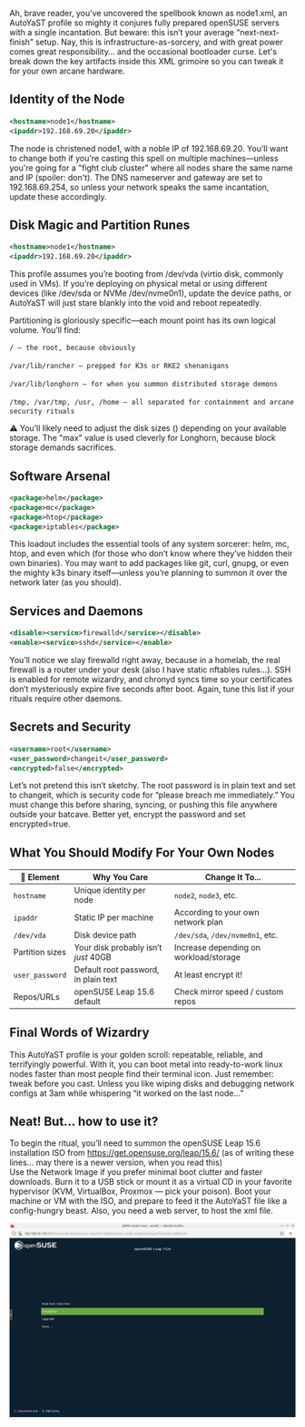 Ah, brave reader, you’ve uncovered the spellbook known as node1.xml, an AutoYaST profile so mighty it conjures fully prepared openSUSE servers with a single incantation. But beware: this isn’t your average “next-next-finish” setup. Nay, this is infrastructure-as-sorcery, and with great power comes great responsibility… and the occasional bootloader curse. Let's break down the key artifacts inside this XML grimoire so you can tweak it for your own arcane hardware.

## Identity of the Node

```xml
<hostname>node1</hostname>
<ipaddr>192.168.69.20</ipaddr>
```

The node is christened node1, with a noble IP of 192.168.69.20. You'll want to change both if you're casting this spell on multiple machines—unless you're going for a "fight club cluster" where all nodes share the same name and IP (spoiler: don't). The DNS nameserver and gateway are set to 192.168.69.254, so unless your network speaks the same incantation, update these accordingly.

## Disk Magic and Partition Runes

```xml
<hostname>node1</hostname>
<ipaddr>192.168.69.20</ipaddr>
```

This profile assumes you’re booting from /dev/vda (virtio disk, commonly used in VMs). If you’re deploying on physical metal or using different devices (like /dev/sda or NVMe /dev/nvme0n1), update the device paths, or AutoYaST will just stare blankly into the void and reboot repeatedly.

Partitioning is gloriously specific—each mount point has its own logical volume. You’ll find:

    / — the root, because obviously

    /var/lib/rancher — prepped for K3s or RKE2 shenanigans

    /var/lib/longhorn — for when you summon distributed storage demons

    /tmp, /var/tmp, /usr, /home — all separated for containment and arcane security rituals

⚠️ You’ll likely need to adjust the disk sizes (<size>) depending on your available storage. The "max" value is used cleverly for Longhorn, because block storage demands sacrifices.

## Software Arsenal

```xml
<package>helm</package>
<package>mc</package>
<package>htop</package>
<package>iptables</package>
```

This loadout includes the essential tools of any system sorcerer: helm, mc, htop, and even which (for those who don’t know where they’ve hidden their own binaries). You may want to add packages like git, curl, gnupg, or even the mighty k3s binary itself—unless you’re planning to summon it over the network later (as you should).

## Services and Daemons

```xml
<disable><service>firewalld</service></disable>
<enable><service>sshd</service></enable>
```

You’ll notice we slay firewalld right away, because in a homelab, the real firewall is a router under your desk (also I have static nftables rules...). SSH is enabled for remote wizardry, and chronyd syncs time so your certificates don’t mysteriously expire five seconds after boot. Again, tune this list if your rituals require other daemons.

## Secrets and Security

```xml
<username>root</username>
<user_password>changeit</user_password>
<encrypted>false</encrypted>
```

Let’s not pretend this isn’t sketchy. The root password is in plain text and set to changeit, which is security code for “please breach me immediately.” You must change this before sharing, syncing, or pushing this file anywhere outside your batcave. Better yet, encrypt the password and set encrypted=true.


## What You Should Modify For Your Own Nodes

| 🔮 Element      | Why You Care                         | Change It To...                        |
| --------------- | ------------------------------------ | -------------------------------------- |
| `hostname`      | Unique identity per node             | `node2`, `node3`, etc.                 |
| `ipaddr`        | Static IP per machine                | According to your own network plan     |
| `/dev/vda`      | Disk device path                     | `/dev/sda`, `/dev/nvme0n1`, etc.       |
| Partition sizes | Your disk probably isn’t *just* 40GB | Increase depending on workload/storage |
| `user_password` | Default root password, in plain text | At least encrypt it!                   |
| Repos/URLs      | openSUSE Leap 15.6 default           | Check mirror speed / custom repos      |


## Final Words of Wizardry

This AutoYaST profile is your golden scroll: repeatable, reliable, and terrifyingly powerful. With it, you can boot metal into ready-to-work linux nodes faster than most people find their terminal icon. Just remember: tweak before you cast. Unless you like wiping disks and debugging network configs at 3am while whispering “it worked on the last node…”


## Neat! But... how to use it?

To begin the ritual, you’ll need to summon the openSUSE Leap 15.6 installation ISO from https://get.opensuse.org/leap/15.6/ (as of writing these lines... may there is a newer version, when you read this)  
Use the Network Image if you prefer minimal boot clutter and faster downloads. Burn it to a USB stick or mount it as a virtual CD in your favorite hypervisor (KVM, VirtualBox, Proxmox — pick your poison). Boot your machine or VM with the ISO, and prepare to feed it the AutoYaST file like a config-hungry beast. Also, you need a web server, to host the xml file.

![boot](img/01-bootloader.png)

